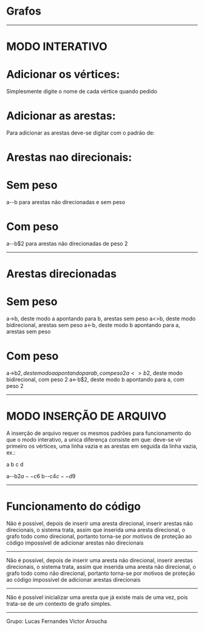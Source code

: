 # Grafos

---
# MODO INTERATIVO

# Adicionar os vértices:
Simplesmente digite o nome de cada vértice quando pedido
 
# Adicionar as arestas:
Para adicionar as arestas deve-se digitar com o padrão de:

# Arestas nao direcionais:

# Sem peso
a--b para arestas não direcionadas e sem peso

# Com peso
a--b$2 para arestas não direcionadas de peso 2

---

# Arestas direcionadas

# Sem peso
a->b, deste modo a apontando para b, arestas sem peso
a<>b, deste modo bidirecional, arestas sem peso
a<-b, deste modo b apontando para a, arestas sem peso

# Com peso
a->b$2, deste modo a apontando para b, com peso 2
a<>b$2, deste modo bidirecional, com peso 2
a<-b$2, deste modo b apontando para a, com peso 2

---

# MODO INSERÇÃO DE ARQUIVO

A inserção de arquivo requer os mesmos padrões para funcionamento do que o modo interativo, a unica diferença consiste em que:
deve-se vir primeiro os vértices, uma linha vazia e as arestas em seguida da linha vazia, ex.:

a
b
c
d
<!-- LINHA VAZIA AQUI -->
a--b$2
a--c$6
b--c$4
c--d$9

---

# Funcionamento do código

Não é possível, depois de inserir uma aresta direcional, inserir arestas não direcionais,
o sistema trata, assim que inserida uma aresta direcional, o grafo todo como direcional, portanto
torna-se por motivos de proteção ao código impossível de adicionar arestas não direcionais

---

Não é possível, depois de inserir uma aresta não direcional, inserir arestas direcionais,
o sistema trata, assim que inserida uma aresta não direcional, o grafo todo como não direcional, portanto
torna-se por motivos de proteção ao código impossível de adicionar arestas direcionais

--- 

Não é possível inicializar uma aresta que já existe mais de uma vez, pois trata-se de um contexto
de grafo simples.

---




Grupo: 
Lucas Fernandes
Victor Aroucha